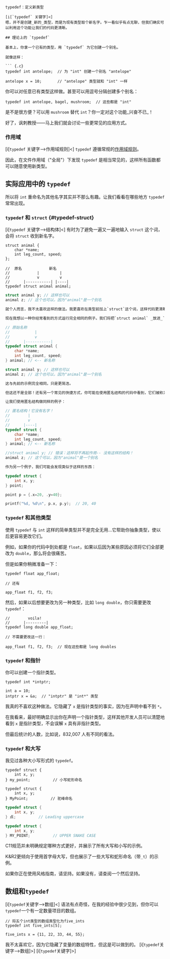 ``` {.c}
typedef：定义新类型

[i[`typedef` 关键字]<]
嗯，并不是创建_新的_类型，而是为现有类型取个新名字。乍一看似乎有点无聊，但我们确实可以利用这个功能让我们的代码更清晰。

## 理论上的 `typedef`

基本上，你拿一个已有的类型，用 `typedef` 为它创建一个别名。

就像这样：

``` {.c}
typedef int antelope;  // 为 "int" 创建一个别名 "antelope"

antelope x = 10;       // "antelope" 类型就和 "int" 一样
```

你可以对任意已有类型这样做。甚至可以用逗号分隔创建多个别名：

``` {.c}
typedef int antelope, bagel, mushroom;  // 这些都是 "int"
```

是不是很方便？可以用 `mushroom` 替代 `int`？你一定对这个功能_兴奋不已_！

好了，讽刺教授——马上我们就会讨论一些更常见的应用方式。

### 作用域

[i[`typedef` 关键字-->作用域规则]<]
`typedef` 遵循常规的[作用域规则](#scope)。

因此，在文件作用域（"全局"）下发现 `typedef` 是相当常见的，这样所有函数都可以随意使用新类型。

## 实际应用中的 `typedef`

所以将 `int` 重命名为其他名字其实并不那么有趣。让我们看看在哪些地方 `typedef` 常常出现。

### `typedef` 和 `struct` {#typedef-struct}

[i[`typedef` 关键字-->结构体]<]
有时为了避免一遍又一遍地输入 `struct` 这个词，会将 `struct` 收到新名字。

``` {.c}
struct animal {
    char *name;
    int leg_count, speed;
};

//  原名            新名
//            |         |
//            v         v
//      |-----------| |----|
typedef struct animal animal;
```

```c
struct animal y; // 这样也可以
animal z; // 这个也可以，因为"animal"是一个别名

就个人而言，我不太喜欢这样的做法。我更喜欢在类型前加上`struct`这个词，这样代码更清晰，程序员知道他们得到了什么。但这个做法非常普遍，所以我在这里包括了它。

现在我想以一种你经常看到的方式运行完全相同的例子。我们将把`struct animal` _放进_`typedef`中。你可以像这样把它们全部结合在一起：

// 原始名称
//           |
//           v
//      |-----------|
typedef struct animal {
    char *name;
    int leg_count, speed;
} animal; // <-- 新名称

struct animal y; // 这样也可以
animal z; // 这个也可以，因为"animal"是一个别名

这与先前的示例完全相同，只是更简洁。

但这还不是全部！还有另一个常见的快捷方式，你可能在使用匿名结构的代码中看到，它们被称为_匿名结构_^[我们稍后会详细讨论这个]。事实证明，在许多地方你其实并不需要给结构命名，其中`typedef`就是其中之一。

让我们使用匿名结构做同样的例子：

// 匿名结构！它没有名字！
//        |
//        v
//      |----|
typedef struct {
    char *name;
    int leg_count, speed;
} animal; // <-- 新名称

//struct animal y; // 错误：这样将不再起作用-- 没有这样的结构！
animal z; // 这个可以，因为"animal"是一个别名

作为另一个例子，我们可能会发现类似于这样的东西：

typedef struct {
    int x, y;
} point;

point p = {.x=20, .y=40};
```

```c
printf("%d, %d\n", p.x, p.y);  // 20, 40
```

### `typedef` 和其他类型

使用 `typedef` 与 `int` 这样的简单类型并不是完全无用...它帮助你抽象类型，使以后更容易更改它们。

例如，如果你的代码中到处都是 `float`，如果以后因为某些原因必须将它们全部更改为 `double`，那么将会很痛苦。

但是如果你稍微准备一下：

``` {.c}
typedef float app_float;

// 还有

app_float f1, f2, f3;
```

然后，如果以后想要更改为另一种类型，比如 `long double`，你只需要更改 `typedef`：

``` {.c}
//        voila!
//      |---------|
typedef long double app_float;

// 不需要更改这一行：

app_float f1, f2, f3;  // 现在这些都是 long doubles
```

### `typedef` 和指针

你可以创建一个指针类型。

``` {.c}
typedef int *intptr;

int a = 10;
intptr x = &a;  // "intptr" 是 "int*" 类型
```

我真的不喜欢这种做法。它隐藏了 `x` 是指针类型的事实，因为在声明中看不到 `*`。

在我看来，最好明确显示出你在声明一个指针类型，这样其他开发人员可以清楚地看到 `x` 是指针类型，不会误解 `x` 具有非指针类型。

但最后统计的人数，比如说，832,007 人有不同的看法。

### `typedef` 和大写

我见过各种大小写形式的 `typedef`。

``` {.c}
typedef struct {
    int x, y;
} my_point;          // 小写蛇形命名

typedef struct {
    int x, y;
} MyPoint;          // 驼峰命名
```

```c
typedef struct {
    int x, y;
} 点;          // Leading uppercase

typedef struct {
    int x, y;
} MY_POINT;          // UPPER SNAKE CASE
```

C11规范并未明确规定哪种方式更好，并展示了所有大写和小写的示例。

K&R2更倾向于使用首字母大写，但也展示了一些大写和蛇形命名（带`_t`）的示例。

如果你正在使用风格指南，请坚持。如果没有，请查阅一个然后坚持。

## 数组和`typedef`

[i[`typedef`关键字-->数组]<]
语法有点奇怪，在我的经验中很少见到，但你可以`typedef`一个有一定数量项目的数组。

``` {.c}
// 将五个int类型的数组类型化为five_ints
typedef int five_ints[5];

five_ints x = {11, 22, 33, 44, 55};
```

我不太喜欢它，因为它隐藏了变量的数组特性，但这是可以做到的。
[i[`typedef`关键字-->数组]>]
[i[`typedef`关键字]>]
```
